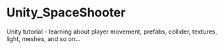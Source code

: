 # Unity_SpaceShooter
Unity tutorial - learning about player movement, prefabs, collider, textures, light, meshes, and so on... 
